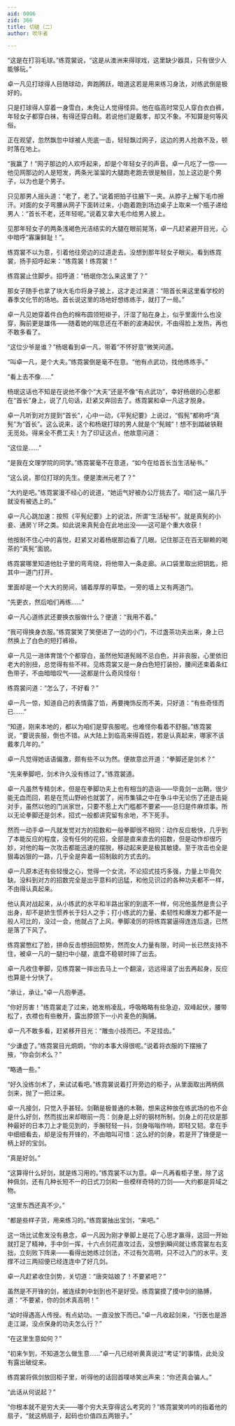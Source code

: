 ```yaml
---
aid: 0006
zid: 366
title: 切磋（二）
author: 吹牛者

---
```




  “这是在打羽毛球。”练霓裳说，“这是从澳洲来得球戏，这里缺少器具，只有很少人能够玩。”

  卓一凡见打球得人目随球动，奔跑腾跃，暗道这若是用来练习身法，对练武倒是极好的。

  只是打球得人穿着一身雪白，未免让人觉得怪异。他在临高时常见人穿白衣白裤，年轻女子都穿白袜，有得还穿白鞋。若说他们是戴孝，却又不象。不知算是何等风俗。

  正在观望，忽然飘忽中球被人兜底一击，轻轻飘过网子，这边的男人抢救不及，顿时落在地上。

  “我赢了！”网子那边的人欢呼起来，却是个年轻女子的声音。卓一凡吃了一惊——他见网那边的人是短发，两条光溜溜的大腿跑老跑去很是触目，加上这边是个男子，以为也是个男子。

  只见那男人摇头道：“老了，老了。”说着把拍子往腋下一夹。从脖子上解下毛巾擦汗。对面的女子弯腰从网子下面转过来，小跑着跑到场边桌子上取来一个瓶子递给男人：“首长不老，还年轻呢。”说着又拿大毛巾给男人披上。

  见那年轻女子的两条浅褐色光洁结实的大腿在眼前晃荡，卓一凡赶紧避开目光，心中暗呼“寡廉鲜耻！”。

  练霓裳不以为意，引着他往旁边的过道走去。没想到那年轻女子眼尖。看到练霓裳，扬手招呼起来：“练霓裳！练霓裳！”

  练霓裳止住脚步。招呼道：“杨珉你怎么来这里了？”

  那女子随手也拿了块大毛巾将身子披上，这才走过来道：“陪首长来这里看学校的春季文化节的场地。首长说这里的场地好想练练手，就打了一局。”

  卓一凡见她穿着件白色的棉布圆领短褂子，汗湿了贴在身上，似乎里面什么也没穿，胸前更是雄伟——随着她的喘息还在不断的波涛起伏，不由得脸上发热，再也不敢多看了。

  “这位少爷是谁？”杨珉看到卓一凡，带着“不怀好意”微笑问道。

  “叫卓一凡，是个大夫。”练霓裳倒是毫不在意。“他有点武功，找他练练手。”

  “看上去不像……”

  杨珉这话也不知是在说他不像个“大夫”还是不像“有点武功”，幸好杨珉的心思都在“首长”身上，说了几句话，赶紧又奔回去了。练霓裳和卓一凡这才脱身。

  卓一凡听到对方提到“首长”，心中一动，《平髡纪要》上说过，“假髡”都称呼“真髡”为“首长”。这么说来，这个和杨珉打球的男人就是个“髡贼”！想不到踏破铁鞋无觅处。得来全不费工夫！为了印证这点，他故意问道：

  “这位是……”

  “是我在文理学院的同学。”练霓裳毫不在意道，“如今在给首长当生活秘书。”

  “这么说，那位打球的先生。便是澳洲元老了？”

  “大约是吧。”练霓裳漫不经心的说道，“她运气好被办公厅挑去了。咱们这一届几乎就没有被选上的。”

  卓一凡心跳加速：按照《平髡纪要》上的说法，所谓“生活秘书”。就是真髡的小妾、通房丫环之类。如此说来真髡会在此地出没——这可是个重大收获！

  他按耐不住心中的喜悦，赶紧又对着杨珉那边看了几眼。记住那正在百无聊赖的喝茶的“真髡”面貌。

  练霓裳哪里知道他肚子里的弯弯绕，将他带入一条走廊。从口袋里取出把钥匙，把其中一道门打开。

  里面却是一个大大的房间，铺着厚厚的草垫。一旁的墙上又有两道门。

  “先更衣，然后咱们再练……”

  卓一凡心道练武还要换衣服做什么？便道：“我用不着。”

  “我可得换身衣服。”练霓裳笑了笑便进了一边的小门，不过盏茶功夫出来，身上已然换上了白色的短打裤褂。

  卓一凡见一进体育馆个个都穿白，虽然他知道髡贼不忌白色，并非丧服，心里依旧老大的别扭，总觉得有些不祥。见练霓裳又是一身白色短打装扮，腰间还束着条红色带子，不由暗暗叹气——这都是什么奇风怪俗！

  练霓裳问道：“怎么了，不好看？”

  卓一凡一惊，知道自己的表情露了馅，再要掩饰反而不美，只好道：“有些奇怪而已……”

  “知道，刚来本地的，都以为咱们是穿丧服呢。也难怪你看着不舒服。”练霓裳说，“要说丧服，倒也不错。从大陆上到临高来得百姓，若是认真起来，哪家不该戴孝几年的。”

  卓一凡觉得她话语偏激，颇有些不以为然。便故意岔开道：“拳脚还是剑术？”

  “先来拳脚吧，剑术许久没有练过了。”练霓裳道。

  卓一凡虽然专精剑术，但是在拳脚功夫上也有相当的造诣——毕竟剑一出鞘，很少能无血而回，若是在荒山野岭也就罢了，闹市集镇之中在争斗中无论伤了还是击毙对手，虽然以他的门派家世，只要不惹上大门槛都不要紧——总归是件麻烦事。所以无论拳脚还是剑术，招式一般都讲究留有余地，不下死手。

  然而一动手卓一凡就发觉对方的招数和一般拳脚很不相同：动作反应极快，几乎到了本能反应的程度，没有任何的花招，全部是直来直去的招数，但是动作却很巧妙，对他的每一次攻击都能迅速的摆脱，移动起来更是极其敏捷。至于攻击也全是狠毒凶狠的一路，几乎全是奔着一招制敌的方式去的。

  卓一凡原本还有些轻慢之心，觉得一个女流，不论招式技巧多强，力量上毕竟欠缺。没料到对方的招数完全是出乎意料的迅猛，和他见识过的各种功夫都不一样，不由得认真起来。

  他认真对战起来，从小练武的水平和半路出家的到底不一样，何况他虽然是贵公子出身，却不是娇生惯养长于妇人之手；打小练武的力量、柔韧性和爆发力都不是一般人可比的，没过一会，他就占了上风，拳脚凌厉的将练霓裳逼得连连后退，已然是落了下风了。

  练霓裳憋红了脸，拼命反击想扭回颓势，然而女人力量有限，时间一长已然支持不住，被卓一凡的一腿扫中小腿，底盘不稳顿时摔了出去。

  卓一凡收住拳脚，见练霓裳一摔出去马上一个翻滚，远远得滚了出去再起身，反应也算是十分快了。

  “承让，承让。”卓一凡抱拳道。

  “你好厉害！”练霓裳走了过来，她发梢凌乱，呼吸略略有些急迫，双峰起伏，腰带松了，衣襟也有些散开，露出脖颈下一小片麦色的胸脯。

  卓一凡不敢多看，赶紧移开目光：“雕虫小技而已。不足挂齿。”

  “少谦虚了。”练霓裳目光炯炯，“你的本事大得很呢。”说着将衣服的下摆掖了掖，“你会剑术么？”

  “略通一些。”

  “好久没练剑术了，来试试看吧。”练霓裳说着打开旁边的柜子，从里面取出两柄佩剑来，抛了一把过来。

  卓一凡接剑，只觉入手甚轻。剑鞘是极普通的木鞘，想来这种放在练武场的也不会是什么好剑，然而拔出来却眼前一亮：剑身是上好的钢材所制，剑身上的花纹是那种最好的日本刀上才能见到的，手腕轻轻一抖，剑身嗡嗡作响，即轻又韧。拿在手中细细看去，却是没有开锋的，不由暗叫可惜：这么好的剑身，若是开了锋便是一柄上好的宝剑。

  “真是好剑。”

  “这算得什么好剑，就是练习用的。”练霓裳不以为意。卓一凡再看柜子里，除了这种佩剑，还有几种长短不一的日式刀剑和一些模样奇特的刀剑——大约都是异域之物。

  “这里东西还真不少。”

  “都是些样子货，用来练习的。”练霓裳抽出宝剑，“来吧。”

  这一场比试愈发没有悬念，卓一凡因为刚才拳脚上是花了心思才赢得，这回一开始就打足了精神，手中剑一挥，十六点剑花直攻过去，没想到瞬间就让练霓裳左右支拙，立刻败下阵来——看得出她练过剑法，不过有欠高明，只不过入门的水平。支撑不过三两招便已经连连中了好几剑。

  卓一凡赶紧收住剑势，关切道：“唐突姑娘了！不要紧吧？”

  虽然是不开锋的剑，被连续刺中划到也不是好受。练霓裳摸了摸中剑的胳膊，道：“不要紧，你的剑术真高明！”

  “幼时得遇高人传授。有点幼功。一直没放下而已。”卓一凡收起剑来，“行医也是游走江湖，没点保身的功夫怎么行？”

  “在这里生意如何？”

  “初来乍到，不知道怎么做生意……”卓一凡已经听黄真说过“考证”的事情，此处没有露出破绽来。

  练霓裳将佩剑放回柜子里，听得他的话回首噗哧笑出声来：“你还真会骗人。”

  “此话从何说起？”

  “你根本就不是穷大夫——哪个穷大夫穿得这么考究的？”练霓裳笑吟吟的指着他的扇子，“就这柄扇子，起码也价值四五两银子。”



